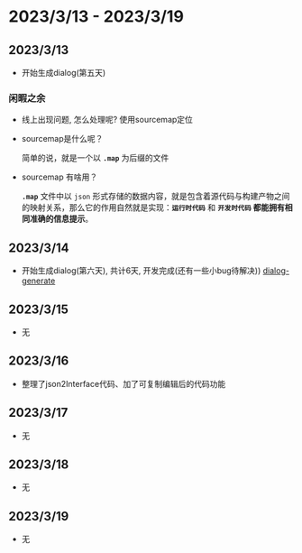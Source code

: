 # 2023/3/13 -  2023/3/19

## 2023/3/13
- 开始生成dialog(第五天)
### 闲暇之余
- 线上出现问题, 怎么处理呢?
  使用sourcemap定位
  
- sourcemap是什么呢？

  简单的说，就是一个以 **`.map`** 为后缀的文件

- sourcemap 有啥用？

  **`.map`** 文件中以 `json` 形式存储的数据内容，就是包含着源代码与构建产物之间的映射关系，那么它的作用自然就是实现：**`运行时代码`** 和 **`开发时代码` 都能拥有相同准确的信息提示**。
## 2023/3/14
- 开始生成dialog(第六天), 共计6天, 开发完成(还有一些小bug待解决))
  [dialog-generate](https://codevity.top/v2-form-generate/index.html)
## 2023/3/15
- 无
## 2023/3/16
- 整理了json2Interface代码、加了可复制编辑后的代码功能

## 2023/3/17
- 无
## 2023/3/18
- 无

## 2023/3/19
- 无